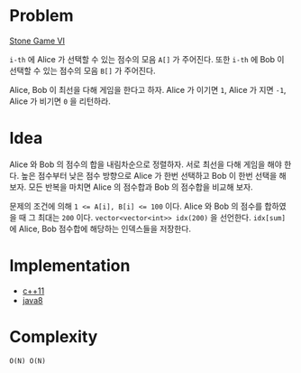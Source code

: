 # Problem

[Stone Game VI](https://leetcode.com/problems/stone-game-vi/)

`i-th` 에 Alice 가 선택할 수 있는 점수의 모음 `A[]` 가 주어진다.  또한
`i-th` 에 Bob 이 선택할 수 있는 점수의 모음 `B[]` 가 주어진다.

Alice, Bob 이 최선을 다해 게임을 한다고 하자. Alice 가 이기면 `1`,
Alice 가 지면 `-1`, Alice 가 비기면 `0` 을 리턴하라.

# Idea

Alice 와 Bob 의 점수의 합을 내림차순으로 정렬하자. 서로 최선을 다해
게임을 해야 한다. 높은 점수부터 낮은 점수 방향으로 Alice 가 한번
선택하고 Bob 이 한번 선택을 해보자. 모든 반복을 마치면 Alice 의
점수합과 Bob 의 점수합을 비교해 보자.

문제의 조건에 의해 `1 <= A[i], B[i] <= 100` 이다.  Alice 와 Bob 의
점수를 합하였을 때 그 최대는 `200` 이다. `vector<vector<int>>
idx(200)` 을 선언한다. `idx[sum]` 에 Alice, Bob 점수합에 해당하는
인덱스들을 저장한다.

# Implementation

* [c++11](a.cpp)
* [java8](Solution.java)

# Complexity

```
O(N) O(N)
```
